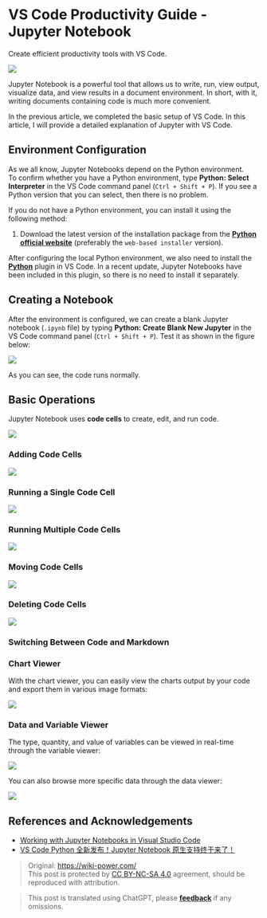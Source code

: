 # VS Code Productivity Guide - Jupyter Notebook

Create efficient productivity tools with VS Code.

![](https://wiki-media-1253965369.cos.ap-guangzhou.myqcloud.com/img/20200323155728.png)

Jupyter Notebook is a powerful tool that allows us to write, run, view output, visualize data, and view results in a document environment. In short, with it, writing documents containing code is much more convenient.

In the previous article, we completed the basic setup of VS Code. In this article, I will provide a detailed explanation of Jupyter with VS Code.

## Environment Configuration

As we all know, Jupyter Notebooks depend on the Python environment.  
To confirm whether you have a Python environment, type **Python: Select Interpreter** in the VS Code command panel (`Ctrl + Shift + P`). If you see a Python version that you can select, then there is no problem.

If you do not have a Python environment, you can install it using the following method:

1. Download the latest version of the installation package from the [**Python official website**](https://www.python.org/) (preferably the `web-based installer` version).

After configuring the local Python environment, we also need to install the [**Python**](https://marketplace.visualstudio.com/items?itemName=ms-python.python) plugin in VS Code. In a recent update, Jupyter Notebooks have been included in this plugin, so there is no need to install it separately.

## Creating a Notebook

After the environment is configured, we can create a blank Jupyter notebook (`.ipynb` file) by typing **Python: Create Blank New Jupyter** in the VS Code command panel (`Ctrl + Shift + P`). Test it as shown in the figure below:

![](https://wiki-media-1253965369.cos.ap-guangzhou.myqcloud.com/img/20200323153020.png)

As you can see, the code runs normally.

## Basic Operations

Jupyter Notebook uses **code cells** to create, edit, and run code.

![](https://wiki-media-1253965369.cos.ap-guangzhou.myqcloud.com/img/20200323153717.png)

### Adding Code Cells

![](https://wiki-media-1253965369.cos.ap-guangzhou.myqcloud.com/img/20200323153850.png)

### Running a Single Code Cell

![](https://wiki-media-1253965369.cos.ap-guangzhou.myqcloud.com/img/20200323153939.png)

### Running Multiple Code Cells

![](https://wiki-media-1253965369.cos.ap-guangzhou.myqcloud.com/img/20200323154005.png)

### Moving Code Cells

![](https://wiki-media-1253965369.cos.ap-guangzhou.myqcloud.com/img/20200323154059.png)

### Deleting Code Cells

![](https://wiki-media-1253965369.cos.ap-guangzhou.myqcloud.com/img/20200323154148.png)

### Switching Between Code and Markdown

### Chart Viewer

With the chart viewer, you can easily view the charts output by your code and export them in various image formats:

![](https://wiki-media-1253965369.cos.ap-guangzhou.myqcloud.com/img/20200323154555.png)

### Data and Variable Viewer

The type, quantity, and value of variables can be viewed in real-time through the variable viewer:

![](https://wiki-media-1253965369.cos.ap-guangzhou.myqcloud.com/img/20200323154758.png)

You can also browse more specific data through the data viewer:

![](https://wiki-media-1253965369.cos.ap-guangzhou.myqcloud.com/img/20200323154832.png)

## References and Acknowledgements

- [Working with Jupyter Notebooks in Visual Studio Code](https://code.visualstudio.com/docs/python/jupyter-support)
- [VS Code Python 全新发布！Jupyter Notebook 原生支持终于来了！](https://zhuanlan.zhihu.com/p/85445777)

> Original: <https://wiki-power.com/>  
> This post is protected by [CC BY-NC-SA 4.0](https://creativecommons.org/licenses/by/4.0/deed.en) agreement, should be reproduced with attribution.

> This post is translated using ChatGPT, please [**feedback**](https://github.com/linyuxuanlin/Wiki_MkDocs/issues/new) if any omissions.
